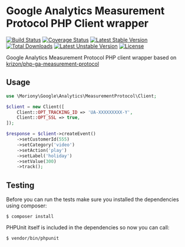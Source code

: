 Google Analytics Measurement Protocol PHP Client wrapper
========================================================================================

[![Build Status](https://travis-ci.org/moriony/php-ga-measurement-protocol.svg?branch=master)](https://travis-ci.org/moriony/php-ga-measurement-protocol)
[![Coverage Status](https://coveralls.io/repos/moriony/php-ga-measurement-protocol/badge.png)](https://coveralls.io/r/moriony/php-ga-measurement-protocol)
[![Latest Stable Version](https://poser.pugx.org/moriony/php-ga-measurement-protocol/v/stable.svg)](https://packagist.org/packages/moriony/php-ga-measurement-protocol) [![Total Downloads](https://poser.pugx.org/moriony/php-ga-measurement-protocol/downloads.svg)](https://packagist.org/packages/moriony/php-ga-measurement-protocol) [![Latest Unstable Version](https://poser.pugx.org/moriony/php-ga-measurement-protocol/v/unstable.svg)](https://packagist.org/packages/moriony/php-ga-measurement-protocol) [![License](https://poser.pugx.org/moriony/php-ga-measurement-protocol/license.svg)](https://packagist.org/packages/moriony/php-ga-measurement-protocol)

Google Analytics Measurement Protocol PHP client wrapper based on [krizon/php-ga-measurement-protocol](https://github.com/krizon/php-ga-measurement-protocol)

Usage
----------------------------------------------------------------------------------------

```php
use \Moriony\Google\Analytics\MeasurementProtocol\Client;

$client = new Client([
    Client::OPT_TRACKING_ID => 'UA-XXXXXXXXX-Y',
    Client::OPT_SSL => true,
]);

$response = $client->createEvent()
    ->setCustomerId(555)
    ->setCategory('video')
    ->setAction('play')
    ->setLabel('holiday')
    ->setValue(300)
    ->track();
```

Testing
----------------------------------------------------------------------------------------

Before you can run the tests make sure you installed the dependencies using composer:

`$ composer install`

PHPUnit itself is included in the dependencies so now you can call:

`$ vendor/bin/phpunit`

